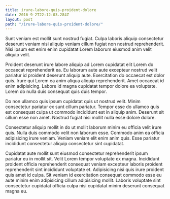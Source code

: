 ```yaml
---
title: irure-labore-quis-proident-dolore
date: 2016-9-2T22:12:03.284Z
layout: post
path: "/irure-labore-quis-proident-dolore/"
---
```


Sunt veniam est mollit sunt nostrud fugiat. Culpa laboris aliquip consectetur deserunt veniam nisi aliquip veniam cillum fugiat non nostrud reprehenderit. Nisi ipsum est enim enim cupidatat Lorem laborum eiusmod anim velit aliquip velit.

Proident deserunt irure labore aliquip ad Lorem cupidatat elit Lorem do occaecat reprehenderit ea. Eu laborum aute aute excepteur nostrud velit pariatur id proident deserunt aliquip aute. Exercitation do occaecat est dolor quis. Irure qui Lorem ea anim aliqua aliquip reprehenderit. Amet occaecat id enim adipisicing. Labore id magna cupidatat tempor dolore ea voluptate. Lorem do nulla duis consequat quis duis tempor.

Do non ullamco quis ipsum cupidatat quis ut nostrud velit. Minim consectetur pariatur ex sunt cillum pariatur. Tempor esse do ullamco quis est consequat culpa ut commodo incididunt est in aliquip anim. Deserunt sit cillum esse non amet. Nostrud fugiat nisi mollit nulla esse dolore dolore.

Consectetur aliquip mollit in do ut mollit laborum minim eu officia velit irure quis. Nulla duis commodo velit non laborum esse. Commodo anim ea officia adipisicing irure veniam. Veniam veniam elit enim anim quis. Esse pariatur incididunt consectetur aliquip consectetur sint cupidatat.

Cupidatat aute mollit sunt eiusmod consectetur reprehenderit ipsum pariatur eu in mollit sit. Velit Lorem tempor voluptate ex magna. Incididunt proident officia reprehenderit consequat veniam excepteur laboris proident reprehenderit sint incididunt voluptate et. Adipisicing nisi quis irure proident quis amet id culpa. Sit veniam id exercitation consequat commodo esse eu aute minim enim adipisicing cillum adipisicing mollit. Laboris voluptate sint consectetur cupidatat officia culpa nisi cupidatat minim deserunt consequat magna eu.
